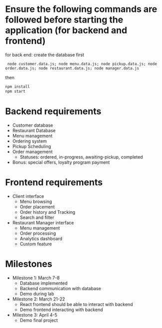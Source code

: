 # Ensure the following commands are followed before starting the application (for backend and frontend)

for back end: create the database first
```angular2html
 node customer.data.js; node menu.data.js; node pickup.data.js; node order.data.js; node restaurant.data.js; node manager.data.js
```
then
```cmd
npm install
npm start
```

# Backend requirements

- Customer database
- Restaurant Database
- Menu management
- Ordering system
- Pickup Scheduling
- Order management
  - Statuses: ordered, in-progress, awaiting-pickup, completed
- Bonus: special offers, loyalty program payment

# Frontend requirements

- Client interface
  - Menu browsing
  - Order placement
  - Order history and Tracking
  - Search and filter
- Restaurant Manager interface
  - Menu management
  - Order processing
  - Analytics dashboard
  - Custom feature

# Milestones

- Milestone 1: March 7-8
  - Database implemented
  - Backend communication with database
  - Demo during lab
- Milestone 2: March 21-22
  - React frontend should be able to interact with backend
  - Demo frontend interacting with backend
- Milestone 3: April 4-5
  - Demo final project
